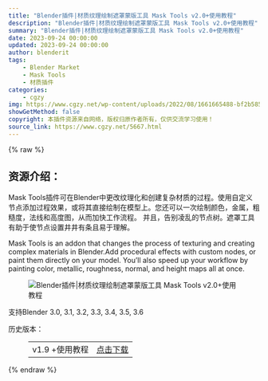 ```yaml
---
title: "Blender插件|材质纹理绘制遮罩蒙版工具 Mask Tools v2.0+使用教程"
description: "Blender插件|材质纹理绘制遮罩蒙版工具 Mask Tools v2.0+使用教程"
summary: "Blender插件|材质纹理绘制遮罩蒙版工具 Mask Tools v2.0+使用教程"
date: 2023-09-24 00:00:00
updated: 2023-09-24 00:00:00
author: blenderit
tags: 
    - Blender Market
    - Mask Tools
    - 材质插件
categories:
    - cgzy
img: https://www.cgzy.net/wp-content/uploads/2022/08/1661665488-bf2b585aaeb7a04.jpg
showGetMethod: false
copyright: 本插件资源来自网络，版权归原作者所有，仅供交流学习使用！
source_link: https://www.cgzy.net/5667.html
---
```


{% raw %}
<div class="wp-block-pandastudio-title"><div class="title_style_01"><h2 id="h2-0">资源介绍：</h2></div></div><p class="is-style-text-indent-2em">Mask Tools插件可在Blender中更改纹理化和创建复杂材质的过程。使用自定义节点添加过程效果，或将其直接绘制在模型上。您还可以一次绘制颜色，金属，粗糙度，法线和高度图，从而加快工作流程。 并且，告别凌乱的节点树。遮罩工具有助于使节点设置井井有条且易于理解。</p><p>Mask Tools is an addon that changes the process of texturing and creating complex materials in Blender.Add procedural effects with custom nodes, or paint them directly on your model. You’ll also speed up your workflow by painting color, metallic, roughness, normal, and height maps all at once.</p><div class="wp-block-image">
<figure class="aligncenter size-large"><img decoding="async" src="https://img.alicdn.com/imgextra/i2/717183932/O1CN01OzcK1t1euuD8C4VQv_!!717183932.jpg" title="Blender插件|材质纹理绘制遮罩蒙版工具 Mask Tools v2.0+使用教程" alt="Blender插件|材质纹理绘制遮罩蒙版工具 Mask Tools v2.0+使用教程"></figure></div><div class="wp-block-pandastudio-tips"><div class="tip success "><p>支持Blender 3.0, 3.1, 3.2, 3.3, 3.4, 3.5, 3.6</p>
</div></div><div class="wp-block-pandastudio-title"><div class="title_style_01"><p>历史版本：</p></div></div><figure class="wp-block-table has-medium-font-size"><table><tbody><tr><td>v1.9 +使用教程</td><td><a href="https://www.cgzy.net/go?_=0d7d844471aHR0cHM6Ly9wYW4uYmFpZHUuY29tL3MvMUJTTW8xcXUtNmJuSVhFU3FqNGF3X2c%2FcHdkPTB3cm8%3D" target="_blank">点击下载</a></td></tr></tbody></table></figure>
<div style="display: none">cgzy</div>
{% endraw %}